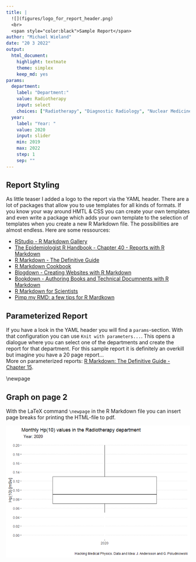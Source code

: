 ```yaml
---
title: |
  ![](figures/logo_for_report_header.png)  
  <br>
  <span style="color:black">Sample Report</span>
author: "Michael Wieland"
date: "20 3 2022"
output: 
  html_document: 
    highlight: textmate
    theme: simplex
    keep_md: yes
params:
  department:
    label: "Department:"
    value: Radiotherapy
    input: select
    choices: ["Radiotherapy", "Diagnostic Radiology", "Nuclear Medicine"]
  year:
    label: "Year: "
    value: 2020
    input: slider
    min: 2019
    max: 2022
    step: 1
    sep: ""
---
```




## Report Styling
As little teaser I added a logo to the report via the YAML header. There are a lot of packages that allow you to use templates for all kinds of formats. If you know your way around HMTL & CSS you can create your own templates and even write a package which adds your own template to the selection of templates when you create a new R Markdown file. The possibilities are almost endless. Here are some ressources:  

* [RStudio - R Markdown Gallery](https://rmarkdown.rstudio.com/gallery.html)  
* [The Epidemiologist R Handbook - Chapter 40 - Reports with R Markdown](https://epirhandbook.com/en/reports-with-r-markdown.html)  
* [R Markdown - The Definitive Guide](https://bookdown.org/yihui/rmarkdown/)  
* [R Markdown Cookbook](https://bookdown.org/yihui/rmarkdown-cookbook/)  
* [Blogdown - Creating Websites with R Markdown](https://bookdown.org/yihui/blogdown/)  
* [Bookdown - Authoring Books and Technical Documnents with R Markdown](https://bookdown.org/yihui/bookdown/)  
* [R Markdown for Scientists](https://rmd4sci.njtierney.com/)  
* [Pimp my RMD: a few tips for R Mardkown](https://holtzy.github.io/Pimp-my-rmd/)  

## Parameterized Report
If you have a look in the YAML header you will find a `params`-section. With that configuration you can use `Knit with parameters...`. This opens a dialogue where you can select one of the departments and create the report for that department. For this sample report it is definitely an overkill but imagine you have a 20 page report...  
More on parameterized reports: [R Markdown: The Definitive Guide - Chapter 15](https://bookdown.org/yihui/rmarkdown/parameterized-reports.html).





\newpage

## Graph on page 2
With the LaTeX command `\newpage` in the R Markdown file you can insert page breaks for printing the HTML-file to pdf.

![](sample_report_files/figure-html/figure-1.png)<!-- -->





